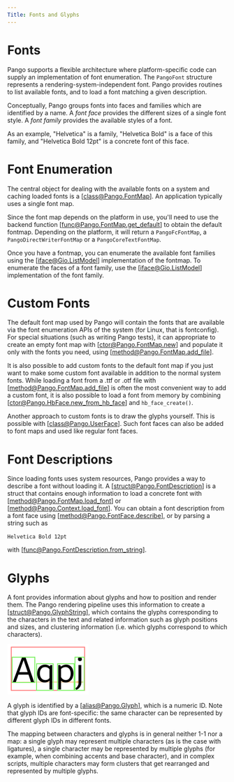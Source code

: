 ```yaml
---
Title: Fonts and Glyphs
---
```


# Fonts

Pango supports a flexible architecture where platform-specific code can supply
an implementation of font enumeration. The `PangoFont` structure represents a
rendering-system-independent font. Pango provides routines to list available
fonts, and to load a font matching a given description.

Conceptually, Pango groups fonts into faces and families which are identified
by a name. A *font face* provides the different sizes of a single font style.
A *font family* provides the available styles of a font.

As an example, "Helvetica" is a family, "Helvetica Bold" is a face of this
family, and "Helvetica Bold 12pt" is a concrete font of this face.

# Font Enumeration

The central object for dealing with the available fonts on a system and caching
loaded fonts is a [class@Pango.FontMap]. An application typically uses a single
font map.

Since the font map depends on the platform in use, you'll need to use the backend
function [func@Pango.FontMap.get_default] to obtain the default fontmap. Depending
on the platform, it will return a `PangoFcFontMap`, a `PangoDirectWriterFontMap`
or a `PangoCoreTextFontMap`.

Once you have a fontmap, you can enumerate the available font families using
the [iface@Gio.ListModel] implementation of the fontmap. To enumerate the faces
of a font family, use the [iface@Gio.ListModel] implementation of the font family.

# Custom Fonts

The default font map used by Pango will contain the fonts that are available
via the font enumeration APIs of the system (for Linux, that is fontconfig).
For special situations (such as writing Pango tests), it can appropriate
to create an empty font map with [ctor@Pango.FontMap.new] and populate it
only with the fonts you need, using [method@Pango.FontMap.add_file].

It is also possible to add custom fonts to the default font map if you
just want to make some custom font available in addition to the normal
system fonts. While loading a font from a .ttf or .otf file with
[method@Pango.FontMap.add_file] is often the most convenient way to add
a custom font, it is also possible to load a font from memory by combining
[ctor@Pango.HbFace.new_from_hb_face] and `hb_face_create()`.

Another approach to custom fonts is to draw the glyphs yourself. This
is possible with [class@Pango.UserFace]. Such font faces can also be
added to font maps and used like regular font faces.

# Font Descriptions

Since loading fonts uses system resources, Pango provides a way to describe
a font without loading it. A [struct@Pango.FontDescription] is a struct that
contains enough information to load a concrete font with
[method@Pango.FontMap.load_font] or [method@Pango.Context.load_font]. You can
obtain a font description from a font face using [method@Pango.FontFace.describe],
or by parsing a string such as

    Helvetica Bold 12pt

with [func@Pango.FontDescription.from_string].

# Glyphs

A font provides information about glyphs and how to position and render them.
The Pango rendering pipeline uses this information to create a
[struct@Pango.GlyphString], which contains the glyphs corresponding to the
characters in the text and related information such as glyph positions and sizes,
and clustering information (i.e. which glyphs correspond to which characters).

![A glyph string](rects3.png)

A glyph is identified by a [alias@Pango.Glyph], which is a numeric ID. Note that
glyph IDs are font-specific: the same character can be represented by different
glyph IDs in different fonts.

The mapping between characters and glyphs is in general neither 1-1 nor a map:
a single glyph may represent multiple characters (as is the case with ligatures),
a single character may be represented by multiple glyphs (for example, when
combining accents and base character), and in complex scripts, multiple characters
may form clusters that get rearranged and represented by multiple glyphs.
